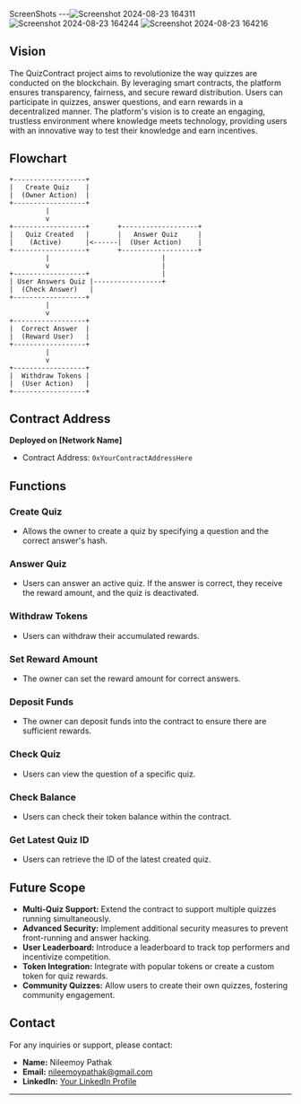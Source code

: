ScreenShots
---![Screenshot 2024-08-23 164311](https://github.com/user-attachments/assets/f5ea7578-7471-4910-b5f0-6d89a20c4942)
![Screenshot 2024-08-23 164244](https://github.com/user-attachments/assets/a4ec5f07-64ad-4580-82d1-ee3d1538027d)
![Screenshot 2024-08-23 164216](https://github.com/user-attachments/assets/67672e17-b06e-4a53-a78f-71b4dc490acf)



## Vision

The QuizContract project aims to revolutionize the way quizzes are conducted on the blockchain. By leveraging smart contracts, the platform ensures transparency, fairness, and secure reward distribution. Users can participate in quizzes, answer questions, and earn rewards in a decentralized manner. The platform's vision is to create an engaging, trustless environment where knowledge meets technology, providing users with an innovative way to test their knowledge and earn incentives.

## Flowchart

```plaintext
+------------------+
|   Create Quiz    |
|  (Owner Action)  |
+------------------+
         |
         v
+------------------+       +-------------------+
|   Quiz Created   |       |   Answer Quiz     |
|    (Active)      |<------|  (User Action)    |
+------------------+       +-------------------+
         |                            |
         v                            |
+------------------+                  |
| User Answers Quiz |-----------------+
|  (Check Answer)   |
+------------------+
         |
         v
+------------------+
|  Correct Answer  |
|  (Reward User)   |
+------------------+
         |
         v
+------------------+
|  Withdraw Tokens |
|  (User Action)   |
+------------------+
```

## Contract Address

**Deployed on [Network Name]**
- Contract Address: `0xYourContractAddressHere`

## Functions

### Create Quiz
- Allows the owner to create a quiz by specifying a question and the correct answer's hash.

### Answer Quiz
- Users can answer an active quiz. If the answer is correct, they receive the reward amount, and the quiz is deactivated.

### Withdraw Tokens
- Users can withdraw their accumulated rewards.

### Set Reward Amount
- The owner can set the reward amount for correct answers.

### Deposit Funds
- The owner can deposit funds into the contract to ensure there are sufficient rewards.

### Check Quiz
- Users can view the question of a specific quiz.

### Check Balance
- Users can check their token balance within the contract.

### Get Latest Quiz ID
- Users can retrieve the ID of the latest created quiz.

## Future Scope

- **Multi-Quiz Support:** Extend the contract to support multiple quizzes running simultaneously.
- **Advanced Security:** Implement additional security measures to prevent front-running and answer hacking.
- **User Leaderboard:** Introduce a leaderboard to track top performers and incentivize competition.
- **Token Integration:** Integrate with popular tokens or create a custom token for quiz rewards.
- **Community Quizzes:** Allow users to create their own quizzes, fostering community engagement.

## Contact

For any inquiries or support, please contact:

- **Name:** Nileemoy Pathak
- **Email:** nileemoypathak@gmail.com
- **LinkedIn:** [Your LinkedIn Profile](https://linkedin.com/in/nileemoy)

---
